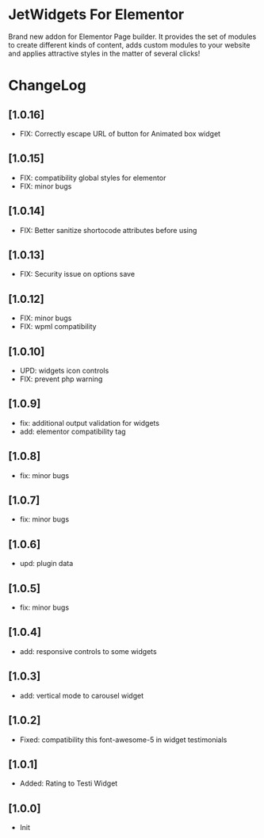 # JetWidgets For Elementor

Brand new addon for Elementor Page builder. It provides the set of modules to create different kinds of content, adds custom modules to your website and applies attractive styles in the matter of several clicks!

# ChangeLog

## [1.0.16]
* FIX: Correctly escape URL of button for Animated box widget

## [1.0.15]
* FIX: compatibility global styles for elementor
* FIX: minor bugs

## [1.0.14]
* FIX: Better sanitize shortocode attributes before using

## [1.0.13]
* FIX: Security issue on options save

## [1.0.12]
* FIX: minor bugs
* FIX: wpml compatibility

## [1.0.10]
* UPD: widgets icon controls
* FIX: prevent php warning

## [1.0.9]
* fix: additional output validation for widgets
* add: elementor compatibility tag

## [1.0.8]
* fix: minor bugs

## [1.0.7]
* fix: minor bugs

## [1.0.6]
* upd: plugin data

## [1.0.5]
* fix: minor bugs

## [1.0.4]
* add: responsive controls to some widgets

## [1.0.3]
* add: vertical mode to carousel widget

## [1.0.2]
* Fixed: compatibility this font-awesome-5 in widget testimonials

## [1.0.1]
* Added: Rating to Testi Widget

## [1.0.0]
* Init
